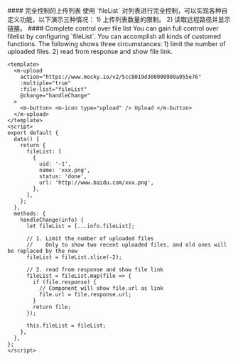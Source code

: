 <cn>
#### 完全控制的上传列表
使用 `fileList` 对列表进行完全控制，可以实现各种自定义功能，以下演示三种情况：
1) 上传列表数量的限制。
2) 读取远程路径并显示链接。
</cn>

<us>
#### Complete control over file list
You can gain full control over filelist by configuring `fileList`. You can accomplish all kinds of customed functions. The following shows three circumstances:
1) limit the number of uploaded files.
2) read from response and show file link.
</us>

```vue
<template>
  <m-upload
    action="https://www.mocky.io/v2/5cc8019d300000980a055e76"
    :multiple="true"
    :file-list="fileList"
    @change="handleChange"
  >
    <m-button> <m-icon type="upload" /> Upload </m-button>
  </m-upload>
</template>
<script>
export default {
  data() {
    return {
      fileList: [
        {
          uid: '-1',
          name: 'xxx.png',
          status: 'done',
          url: 'http://www.baidu.com/xxx.png',
        },
      ],
    };
  },
  methods: {
    handleChange(info) {
      let fileList = [...info.fileList];

      // 1. Limit the number of uploaded files
      //    Only to show two recent uploaded files, and old ones will be replaced by the new
      fileList = fileList.slice(-2);

      // 2. read from response and show file link
      fileList = fileList.map(file => {
        if (file.response) {
          // Component will show file.url as link
          file.url = file.response.url;
        }
        return file;
      });

      this.fileList = fileList;
    },
  },
};
</script>
```

